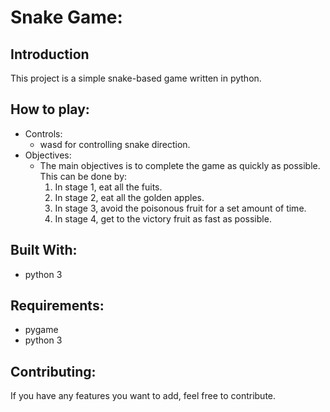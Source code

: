 # Snake Game:

## Introduction
This project is a simple snake-based game written in python.

## How to play:
* Controls:
    * wasd for controlling snake direction.
* Objectives:
    * The main objectives is to complete the game as quickly as possible. This can be done by:
        1. In stage 1, eat all the fuits.
        2. In stage 2, eat all the golden apples.
        3. In stage 3, avoid the poisonous fruit for a set amount of time.
        4. In stage 4, get to the victory fruit as fast as possible.

## Built With:
* python 3

## Requirements:
* pygame
* python 3

## Contributing:
If you have any features you want to add, feel free to contribute.
